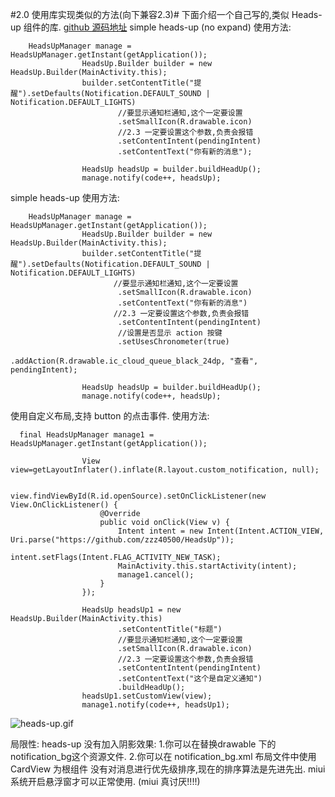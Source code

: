 
#2.0 使用库实现类似的方法(向下兼容2.3)#
下面介绍一个自己写的,类似 Heads-up 组件的库.
[github 源码地址](https://github.com/zzz40500/HeadsUp)
simple heads-up (no expand)
使用方法:
~~~
    HeadsUpManager manage = HeadsUpManager.getInstant(getApplication());
                HeadsUp.Builder builder = new HeadsUp.Builder(MainActivity.this);
                builder.setContentTitle("提醒").setDefaults(Notification.DEFAULT_SOUND | Notification.DEFAULT_LIGHTS)
                        //要显示通知栏通知,这个一定要设置
                        .setSmallIcon(R.drawable.icon)
                        //2.3 一定要设置这个参数,负责会报错
                        .setContentIntent(pendingIntent)
                        .setContentText("你有新的消息");

                HeadsUp headsUp = builder.buildHeadUp();
                manage.notify(code++, headsUp);
~~~
simple heads-up 
使用方法:
~~~
    HeadsUpManager manage = HeadsUpManager.getInstant(getApplication());
                HeadsUp.Builder builder = new HeadsUp.Builder(MainActivity.this);
                builder.setContentTitle("提醒").setDefaults(Notification.DEFAULT_SOUND | Notification.DEFAULT_LIGHTS)
                       //要显示通知栏通知,这个一定要设置
                        .setSmallIcon(R.drawable.icon)
                        .setContentText("你有新的消息")
                       //2.3 一定要设置这个参数,负责会报错
                        .setContentIntent(pendingIntent)
                        //设置是否显示 action 按键
                        .setUsesChronometer(true)
                        .addAction(R.drawable.ic_cloud_queue_black_24dp, "查看", pendingIntent);

                HeadsUp headsUp = builder.buildHeadUp();
                manage.notify(code++, headsUp);
~~~

使用自定义布局,支持 button 的点击事件.
使用方法:
~~~
  final HeadsUpManager manage1 = HeadsUpManager.getInstant(getApplication());

                View view=getLayoutInflater().inflate(R.layout.custom_notification, null);

                view.findViewById(R.id.openSource).setOnClickListener(new View.OnClickListener() {
                    @Override
                    public void onClick(View v) {
                        Intent intent = new Intent(Intent.ACTION_VIEW, Uri.parse("https://github.com/zzz40500/HeadsUp"));
                        intent.setFlags(Intent.FLAG_ACTIVITY_NEW_TASK);
                        MainActivity.this.startActivity(intent);
                        manage1.cancel();
                    }
                });

                HeadsUp headsUp1 = new HeadsUp.Builder(MainActivity.this)
                        .setContentTitle("标题")
                        //要显示通知栏通知,这个一定要设置
                        .setSmallIcon(R.drawable.icon)
                        //2.3 一定要设置这个参数,负责会报错
                        .setContentIntent(pendingIntent)
                        .setContentText("这个是自定义通知")
                        .buildHeadUp();
                headsUp1.setCustomView(view);
                manage1.notify(code++, headsUp1);
~~~

![heads-up.gif](http://upload-images.jianshu.io/upload_images/166866-543a5d26ab71d0f6.gif)

局限性:
heads-up 没有加入阴影效果:
1.你可以在替换drawable 下的notification_bg这个资源文件.
2.你可以在 notification_bg.xml 布局文件中使用 CardView 为根组件
没有对消息进行优先级排序,现在的排序算法是先进先出.
miui 系统开启悬浮窗才可以正常使用. (miui 真讨厌!!!!)
